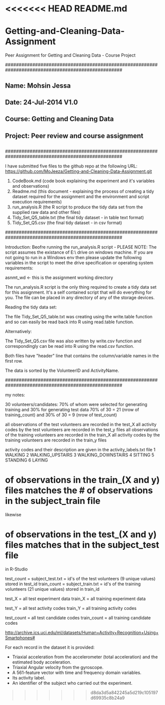 <<<<<<< HEAD
README.md
=======
Getting-and-Cleaning-Data-Assignment
====================================

Peer Assignment for Getting and Cleaning Data - Course Project

###################################################################################################
##
##  Name: Mohsin Jessa
##
##	Date: 24-Jul-2014 V1.0
##
##	Course: Getting and Cleaning Data
##
##	Project: Peer review and course assignment
##
###################################################################################################

I have submitted five files to the github repo at the following URL:
https://github.com/MoJeeza/Getting-and-Cleaning-Data-Assignment.git

1) CodeBook.md	    (code book explaining the experiment and it's variables and observations)
2) Readme.md	      (this document - explaining the process of creating a tidy dataset required for the assignment
                    and the environment and script execution requirements)
3) run_analysis.R   (the R script to produce the tidy data set from the supplied raw data and other files)
4) Tidy_Set_Q5_table.txt  (the final tidy dataset - in table text format)
5) Tidy_Set_Q5.csv        (the final tidy dataset - in csv format)


###################################################################################################

Introduction:
Beofre running the run_analysis.R script - PLEASE NOTE: The script assumes the existance of E:\ drive on windows machine.
If you are not going to run in a Windows env then please update the following variables in the script to meet the drive specification or operating system requirements:

asnmt_wd  <- this is the assignment working directory

The run_analysis.R script is the only thing required to create a tidy data set for this assignment. It's a self contained script that will do everything for you. The file can be placed in any directory of any of the storage devices. 

Reading the tidy data set:

The file Tidy_Set_Q5_table.txt was creating using the write.table function and so can easily be read
back into R using read.table function.

Alternatively:

The Tidy_Set_Q5.csv file was also written by write.csv function and correspondingly can be read into
R using the read.csv function.

Both files have "header" line that contains the column/variable names in the first row.

The data is sorted by the VolunteerID and ActivityName.

###################################################################################################

my notes:

30 volunteers/candidates: 70% of whom were selected for generating training and 30% for generating test data
70% of 30 = 21 (nrow of training_count) and 30% of 30 = 9 (nrow of test_count)



all observations of the test volunteers are recorded in the test_X 
all activity codes by the test volunteers are recorded in the test_y files
all observations of the training volunteers are recorded in the train_X
all activity codes by the training volunteers are recorded in the train_y files


activity codes and their description are given in the activity_labels.txt file
1 WALKING
2 WALKING_UPSTAIRS
3 WALKING_DOWNSTAIRS
4 SITTING
5 STANDING
6 LAYING





# of observations in the train_(X and y) files matches the # of observations in the subject_train file
likewise
# of observations in the test_(X and y) files matches that in the subject_test file


in R-Studio

test_count = subject_test.txt  = id's of the test volunteers (9 unique values) stored in test_id
train_count = subject_train.txt = id's of the training volunteers (21 unique values) stored in train_id

test_X = all test experiment data
train_X = all training  experiment data

test_Y = all test activity codes
train_Y = all training activity codes

test_count = all test candidate codes
train_count = all training candidate codes





http://archive.ics.uci.edu/ml/datasets/Human+Activity+Recognition+Using+Smartphones#

For each record in the dataset it is provided: 
- Triaxial acceleration from the accelerometer (total acceleration) and the estimated body acceleration. 
- Triaxial Angular velocity from the gyroscope. 
- A 561-feature vector with time and frequency domain variables. 
- Its activity label. 
- An identifier of the subject who carried out the experiment.



>>>>>>> d8da3d5a842245a5d219c105197d69935c8b24a9


